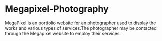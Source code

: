 # Megapixel-Photography
MegaPixel is an portfolio website for an photographer used to display the works and various types of services.The photographer may be contacted through the Megapixel website to employ their services.

